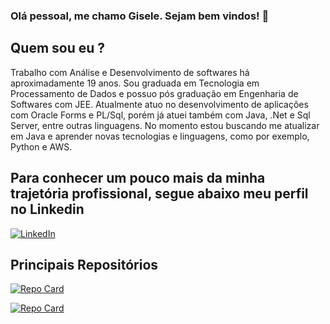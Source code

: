 ### Olá pessoal, me chamo Gisele. Sejam bem vindos! 👋

## Quem sou eu ? 

Trabalho com Análise e Desenvolvimento de softwares há aproximadamente 19 anos. 
Sou graduada em Tecnologia em Processamento de Dados e possuo pós graduação em Engenharia de Softwares com JEE.
Atualmente atuo no desenvolvimento de aplicações com Oracle Forms e PL/Sql, porém já atuei também com Java, .Net e Sql Server, entre outras linguagens.
No momento estou buscando me atualizar em Java e aprender novas tecnologias e linguagens, como por exemplo, Python e AWS. 


## Para conhecer um pouco mais da minha trajetória profissional, segue abaixo meu perfil no Linkedin 

[![LinkedIn](https://img.shields.io/badge/LinkedIn-000?style=for-the-badge&logo=linkedin&logoColor=0E76A8)](https://www.linkedin.com/in/gisele-nair-17024a17/)


## Principais Repositórios

[![Repo Card](https://github-readme-stats.vercel.app/api/pin/?username=giselenrc&repo=dio.desenvolvimento.java.aws.cloud&bg_color=000&border_color=30A3DC&show_icons=true&icon_color=30A3DC&title_color=E94D5F&text_color=FFF)](https://github.com/giselenrc/dio.desenvolvimento.java.aws.cloud)

[![Repo Card](https://github-readme-stats.vercel.app/api/pin/?username=giselenrc&repo=dio-lab-open-source&bg_color=000&border_color=30A3DC&show_icons=true&icon_color=30A3DC&title_color=E94D5F&text_color=FFF)](https://github.com/giselenrc/dio-lab-open-source)


